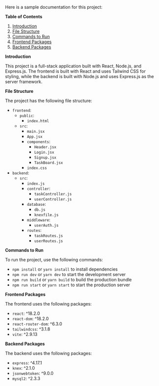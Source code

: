 

Here is a sample documentation for this project:


**Table of Contents**

1. [Introduction](#introduction)
2. [File Structure](#file-structure)
3. [Commands to Run](#commands-to-run)
4. [Frontend Packages](#frontend-packages)
5. [Backend Packages](#backend-packages)


**Introduction**

This project is a full-stack application built with React, Node.js, and Express.js. The frontend is built with React and uses Tailwind CSS for styling, while the backend is built with Node.js and uses Express.js as the server framework.


**File Structure**

The project has the following file structure:


* `frontend`:
	+ `public`:
		- `index.html`
	+ `src`:
		- `main.jsx`
		- `App.jsx`
		- `components`:
			- `Header.jsx`
			- `Login.jsx`
			- `Signup.jsx`
			- `TaskBoard.jsx`
		- `index.css`
* `backend`:
	+ `src`:
		- `index.js`
		- `controller`:
			- `taskController.js`
			- `userController.js`
		- `database`:
			- `db.js`
			- `knexfile.js`
		- `middleware`:
			- `userAuth.js`
		- `routes`:
			- `taskRoutes.js`
			- `userRoutes.js`


**Commands to Run**

To run the project, use the following commands:


* `npm install` or `yarn install` to install dependencies
* `npm run dev` or `yarn dev` to start the development server
* `npm run build` or `yarn build` to build the production bundle
* `npm run start` or `yarn start` to start the production server


**Frontend Packages**

The frontend uses the following packages:


* `react`: ^18.2.0
* `react-dom`: ^18.2.0
* `react-router-dom`: ^6.3.0
* `tailwindcss`: ^3.1.8
* `vite`: ^2.9.13


**Backend Packages**

The backend uses the following packages:


* `express`: ^4.17.1
* `knex`: ^2.1.0
* `jsonwebtoken`: ^9.0.0
* `mysql2`: ^2.3.3
